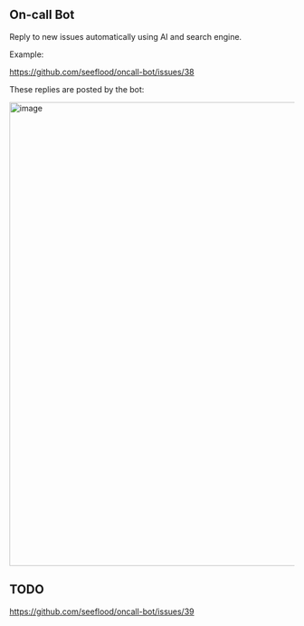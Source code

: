 ## On-call Bot
Reply to new issues automatically using AI and search engine.

Example:

https://github.com/seeflood/oncall-bot/issues/38

These replies are posted by the bot:

<img width="819" alt="image" src="https://user-images.githubusercontent.com/26001097/227761842-db7181be-b8c9-48bb-aa30-bf572bdf2a21.png">

## TODO
https://github.com/seeflood/oncall-bot/issues/39
